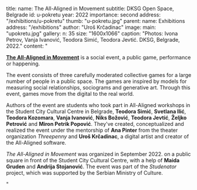 title:
    name: The All-Aligned in Movement
    subtitle: DKSG Open Space, Belgrade 
id: u-pokretu
year: 2022
importance: second
address: "/exhibitions/u-pokretu"
thumb: "u-pokretu.jpg"
parent:
    name: Exhibitions
    address: "/exhibitions"
author: "Uroš Krčadinac"
image:
    main: "upokretu.jpg"
gallery:
    n: 35
    size: "1600x1066"
    caption: "Photos: Ivona Petrov, Vanja Ivanović, Teodora Simić, Teodora Jevtić. DKSG, Belgrade, 2022."
content: "<p class='regular'><strong><a href='https://www.dksg.rs/lat/svesvrstani-u-pokretu/' target='_blank'>The All-Aligned in Movement</a></strong> is a social event, a public game, performance or happening.</p>
<p class='regular'>The event consists of three carefully moderated collective games for a large number of people in a public space. The games are inspired by models for measuring social relationships, sociograms and generative art. Through this event, games move from the digital to the real world.</p>
<p class='regular'>Authors of the event are students who took part in All-Aligned workshops in the Student City Cultural Centre in Belgrade, <strong>Teodora Simić</strong>, <strong>Svetlana Ilić</strong>, <strong>Teodora Kozomara</strong>, <strong>Vanja Ivanović</strong>, <strong>Niks Božović</strong>, <strong>Teodora Jevtić</strong>, <strong>Željko Petrović</strong> and <strong>Miron Petrik Popović</strong>. They've created, conceptualized and realized the event under the mentorship of <strong>Ana Pinter</strong> from the theater organization <em>Threepenny</em> and <strong>Uroš Krčadinac</strong>, a digital artist and creator of the All-Aligned software.</p> 
<p class='regular'><em>The All-Aligned in Movement</em> was organized in September 2022. on a public square in front of the Student City Cultural Centre, with a help of <strong>Maida Gruden</strong> and <strong>Andrija Stojanović</strong>. The event was part of the <em>Studenator</em> project, which was supported by the Serbian Ministry of Culture.</p>"